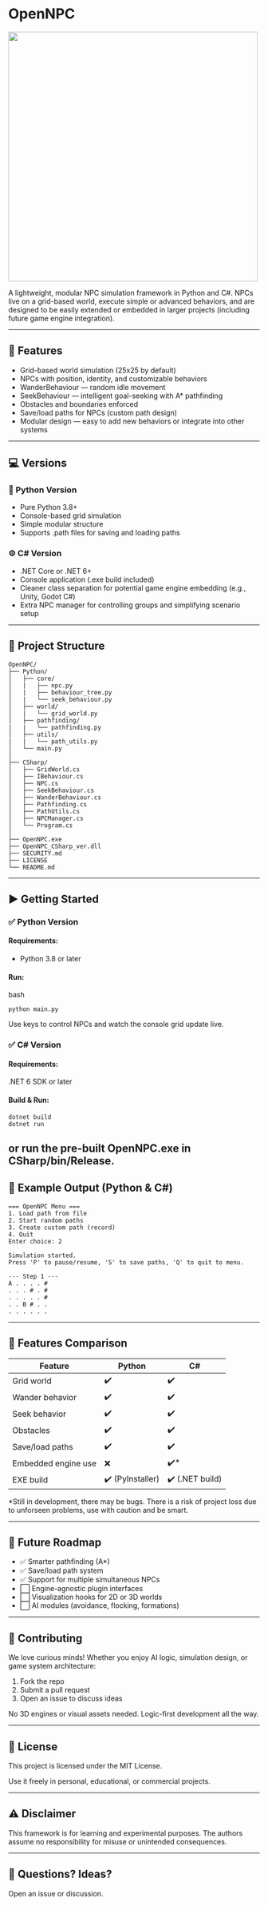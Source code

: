 # OpenNPC

<img src="https://github.com/user-attachments/assets/455d6d61-d899-4f9c-a355-a56f268b4139" width=500>

A lightweight, modular NPC simulation framework in Python and C#.
NPCs live on a grid-based world, execute simple or advanced behaviors, and are designed to be easily extended or embedded in larger projects (including future game engine integration).

---

## 🌟 Features
- Grid-based world simulation (25x25 by default)
- NPCs with position, identity, and customizable behaviors
- WanderBehaviour — random idle movement
- SeekBehaviour — intelligent goal-seeking with A* pathfinding
- Obstacles and boundaries enforced
- Save/load paths for NPCs (custom path design)
- Modular design — easy to add new behaviors or integrate into other systems

---

## 💻 Versions
### 🐍 Python Version
- Pure Python 3.8+
- Console-based grid simulation
- Simple modular structure
- Supports .path files for saving and loading paths

### ⚙️ C# Version
- .NET Core or .NET 6+
- Console application (.exe build included)
- Cleaner class separation for potential game engine embedding (e.g., Unity, Godot C#)
- Extra NPC manager for controlling groups and simplifying scenario setup

---
## 📁 Project Structure

```
OpenNPC/
├── Python/
│   ├── core/
│   |   ├── npc.py
│   |   ├── behaviour_tree.py
│   |   └── seek_behaviour.py
│   ├── world/
│   |   └── grid_world.py
│   ├── pathfinding/
|   |   └── pathfinding.py
│   ├── utils/
|   |   └── path_utils.py
│   └── main.py
│
├── CSharp/
│   ├── GridWorld.cs
│   ├── IBehaviour.cs
│   ├── NPC.cs
│   ├── SeekBehaviour.cs
│   ├── WanderBehaviour.cs
│   ├── Pathfinding.cs
│   ├── PathUtils.cs
│   ├── NPCManager.cs
│   └── Program.cs
│
├── OpenNPC.exe
├── OpenNPC_CSharp_ver.dll
├── SECURITY.md
├── LICENSE
└── README.md

```
---

## ▶️ Getting Started
### ✅ Python Version
#### Requirements:
- Python 3.8 or later

#### Run:
bash
```
python main.py
```
Use keys to control NPCs and watch the console grid update live.


### ✅ C# Version
#### Requirements:
.NET 6 SDK or later

#### Build & Run:
```
dotnet build
dotnet run
```
or run the pre-built OpenNPC.exe in CSharp/bin/Release.
---

## 💬 Example Output (Python & C#)
```
=== OpenNPC Menu ===
1. Load path from file
2. Start random paths
3. Create custom path (record)
4. Quit
Enter choice: 2

Simulation started.
Press 'P' to pause/resume, 'S' to save paths, 'Q' to quit to menu.

--- Step 1 ---
A . . . . #
. . . # . #
. . . . . #
. . B # . .
. . . . . .
```

---

## 🧭 Features Comparison

| Feature             | Python          | C#             |
| ------------------- | ---------------- | --------------- |
| Grid world          | ✔️               | ✔️              |
| Wander behavior     | ✔️               | ✔️              |
| Seek behavior       | ✔️               | ✔️              |
| Obstacles           | ✔️               | ✔️              |
| Save/load paths     | ✔️               | ✔️              |
| Embedded engine use | ❌               | ✔️*             |
| EXE build           | ✔️ (PyInstaller) | ✔️ (.NET build) |

*Still in development, there may be bugs. There is a risk of project loss due to unforseen problems, use with caution and be smart.

---

## 🔮 Future Roadmap
- ✅ Smarter pathfinding (A*)
- ✅ Save/load path system
- ✅ Support for multiple simultaneous NPCs
- ⬜️ Engine-agnostic plugin interfaces
- ⬜️ Visualization hooks for 2D or 3D worlds
- ⬜️ AI modules (avoidance, flocking, formations)

---

## 🤝 Contributing
We love curious minds! Whether you enjoy AI logic, simulation design, or game system architecture:

1. Fork the repo
2. Submit a pull request
3. Open an issue to discuss ideas

No 3D engines or visual assets needed. Logic-first development all the way.

---

## 📄 License
This project is licensed under the MIT License.

Use it freely in personal, educational, or commercial projects.

---

## ⚠️ Disclaimer
This framework is for learning and experimental purposes.
The authors assume no responsibility for misuse or unintended consequences.

---

## 💬 Questions? Ideas?
Open an issue or discussion.
